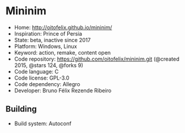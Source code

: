 # Mininim

- Home: http://oitofelix.github.io/mininim/
- Inspiration: Prince of Persia
- State: beta, inactive since 2017
- Platform: Windows, Linux
- Keyword: action, remake, content open
- Code repository: https://github.com/oitofelix/mininim.git (@created 2015, @stars 124, @forks 9)
- Code language: C
- Code license: GPL-3.0
- Code dependency: Allegro
- Developer: Bruno Félix Rezende Ribeiro

## Building

- Build system: Autoconf
